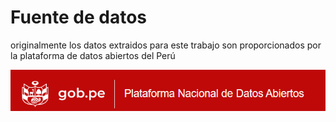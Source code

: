 # Fuente de datos

originalmente los datos extraidos para este trabajo son proporcionados por la plataforma de datos abiertos del Perú

![](/_src/bd_pe.png)
